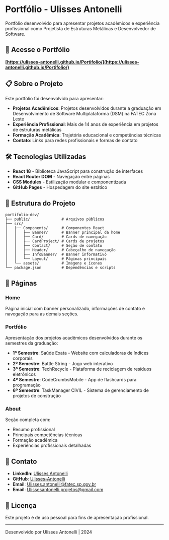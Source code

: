 # Portfólio - Ulisses Antonelli

Portfólio desenvolvido para apresentar projetos acadêmicos e experiência profissional como Projetista de Estruturas Metálicas e Desenvolvedor de Software.

## 🔗 Acesse o Portfólio

**[https://ulisses-antonelli.github.io/Portifolio/](https://ulisses-antonelli.github.io/Portifolio/)**

## 📋 Sobre o Projeto

Este portfólio foi desenvolvido para apresentar:

- **Projetos Acadêmicos**: Projetos desenvolvidos durante a graduação em Desenvolvimento de Software Multiplataforma (DSM) na FATEC Zona Leste
- **Experiência Profissional**: Mais de 14 anos de experiência em projetos de estruturas metálicas
- **Formação Acadêmica**: Trajetória educacional e competências técnicas
- **Contato**: Links para redes profissionais e formas de contato

## 🛠️ Tecnologias Utilizadas

- **React 18** - Biblioteca JavaScript para construção de interfaces
- **React Router DOM** - Navegação entre páginas
- **CSS Modules** - Estilização modular e componentizada
- **GitHub Pages** - Hospedagem do site estático

## 📂 Estrutura do Projeto

```
portifolio-dev/
├── public/              # Arquivos públicos
├── src/
│   ├── Components/      # Componentes React
│   │   ├── Banner/      # Banner principal da home
│   │   ├── Card/        # Cards de navegação
│   │   ├── CardProject/ # Cards de projetos
│   │   ├── Contact/     # Seção de contato
│   │   ├── Header/      # Cabeçalho de navegação
│   │   ├── InfoBanner/  # Banner informativo
│   │   └── Layout/      # Páginas principais
│   └── assets/          # Imagens e ícones
└── package.json         # Dependências e scripts
```

## 📄 Páginas

### Home
Página inicial com banner personalizado, informações de contato e navegação para as demais seções.

### Portfólio
Apresentação dos projetos acadêmicos desenvolvidos durante os semestres da graduação:
- **1º Semestre**: Saúde Exata - Website com calculadoras de índices corporais
- **2º Semestre**: Battle String - Jogo web interativo
- **3º Semestre**: TechRecycle - Plataforma de reciclagem de resíduos eletrônicos
- **4º Semestre**: CodeCrumbsMobile - App de flashcards para programação
- **6º Semestre**: TaskManager CIVIL - Sistema de gerenciamento de projetos de construção

### About
Seção completa com:
- Resumo profissional
- Principais competências técnicas
- Formação acadêmica
- Experiências profissionais detalhadas

## 📱 Contato

- **LinkedIn**: [Ulisses Antonelli](https://www.linkedin.com/in/ulisses-antonelli-softwaredeveloper/)
- **GitHub**: [Ulisses-Antonelli](https://github.com/Ulisses-Antonelli)
- **Email**: Ulisses.antonelli@fatec.sp.gov.br
- **Email**: Ulissesantonelli.projetos@gmail.com

## 📝 Licença

Este projeto é de uso pessoal para fins de apresentação profissional.

---

Desenvolvido por Ulisses Antonelli | 2024
